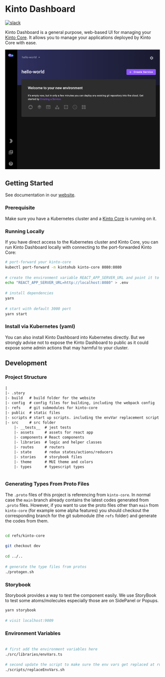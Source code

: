 # Kinto Dashboard
[![slack](https://img.shields.io/badge/slack-kintoproj-brightgreen)](https://slack.kintohub.com)

Kinto Dashboard is a general purpose, web-based UI for managing your [Kinto Core](../core). It allows you to manage your applications deployed by Kinto Core with ease.

![landing-page](docs/landing-page.png)

## Getting Started

See documentation in our [website](https://www.kintohub.com/getting-started/introduction).

### Prerequisite

Make sure you have a Kubernetes cluster and a [Kinto Core](../core) is running on it.

### Running Locally

[comment]: <> (add helm chart/docker image for direct deploy?)

If you have direct access to the Kubernetes cluster and Kinto Core, you can run Kinto Dashboard locally with connecting to the port-forwarded Kinto Core:

```bash
# port-forward your kinto-core
kubectl port-forward -n kintohub kinto-core 8080:8080 

# create the environment variable REACT_APP_SERVER_URL and point it to kinto-core
echo "REACT_APP_SERVER_URL=http://localhost:8080" > .env

# install dependencies
yarn 

# start with default 3000 port
yarn start
```

### Install via Kubernetes (yaml)

You can also install Kinto Dashboard into Kubernetes directly. But we strongly advise not to expose the Kinto Dashboard to public as it could expose some admin actions that may harmful to your cluster.

## Development

### Project Structure

```text
|
|- .story
|- build   # build folder for the website 
|- config  # config files for building, including the webpack config
|- refs    # git submodules for kinto-core
|- public  # static files
|- scripts # start up scripts. including the envVar replacement script
|- src     # src folder
    |- __tests__  # jest tests
    |- assets     # assets for react app  
    |- components # React components
    |- libraries  # logic and helper classes
    |- routes     # routers
    |- state      # redux states/actions/reducers
    |- stories    # storybook files
    |- theme      # MUI theme and colors
    |- types      # typescript types
       
```

### Generating Types From Proto Files

The `.proto` files of this project is referencing from `kinto-core`. 
In normal case the `main` branch already contains the latest codes generated from `.proto` files. 
However, if you want to use the proto files other than `main` from `kinto-core` (for example some alpha features) 
you should checkout the corresponding branch for the git submodule (the `refs` folder) and generate the codes from them.

```bash

cd refs/kinto-core

git checkout dev

cd ../..

# generate the type files from protos
./protogen.sh

```

### Storybook

Storybook provides a way to test the component easily. We use StoryBook to test some atoms/molecules especially those are on SidePanel or Popups.

```bash
yarn storybook

# visit localhost:9009
```

### Environment Variables

```bash

# first add the environment variables here 
./src/libraries/envVars.ts

# second update the script to make sure the env vars get replaced at run time
./scripts/replaceEnvVars.sh
```